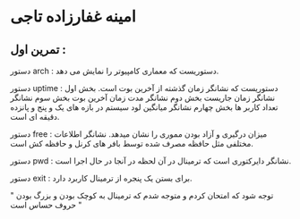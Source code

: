 # امینه غفارزاده تاجی

## تمرین اول :

دستور arch : دستوریست که معماری کامپیوتر را نمایش می دهد. 

دستور uptime : دستوریست که نشانگر زمان گذشته از آخرین بوت است. 
بخش اول نشانگر زمان جاریست
بخش دوم نشانگر مدت زمان آخرین بوت
بخش سوم نشانگر تعداد کاربر ها
بخش چهارم نشانگر میانگین لود سیستم در بازه های یک و پنج و پانزده دقیقه ای است.

دستور free : میزان درگیری و آزاد بودن مموری را نشان میدهد. نشانگر اطلاعات مختلفی مثل حافظه مصرف شده توسط بافر های کرنل و حافظه کش است.

دستور pwd : نشانگر دایرکتوری است که ترمینال در آن لحظه در آنجا در حال اجرا است.

دستور exit : برای بستن یک پنجره از ترمینال کاربرد دارد.

" توجه شود که امتحان کردم و متوجه شدم که ترمینال به کوچک بودن و بزرگ بودن حروف حساس است "
